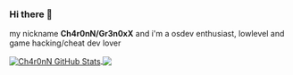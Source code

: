 ### Hi there 👋


my nickname **Ch4r0nN/Gr3n0xX** and i'm a osdev enthusiast, lowlevel and game hacking/cheat dev lover

<a href="https://github.com/Ch4r0nN">
  <img align="center" src="https://github-readme-stats.vercel.app/api?username=Ch4r0nN&show_icons=true&line_height=33&count_private=true&theme=dark" alt="Ch4r0nN GitHub Stats" />
</a>

<a href="https://github.com/Ch4r0nN">
  <img align="center" src="https://github-readme-stats.vercel.app/api/top-langs/?username=Ch4r0nN&&hide=cmake&Makefile&langs_count=4&line_height=35&theme=dark" />
</a>

